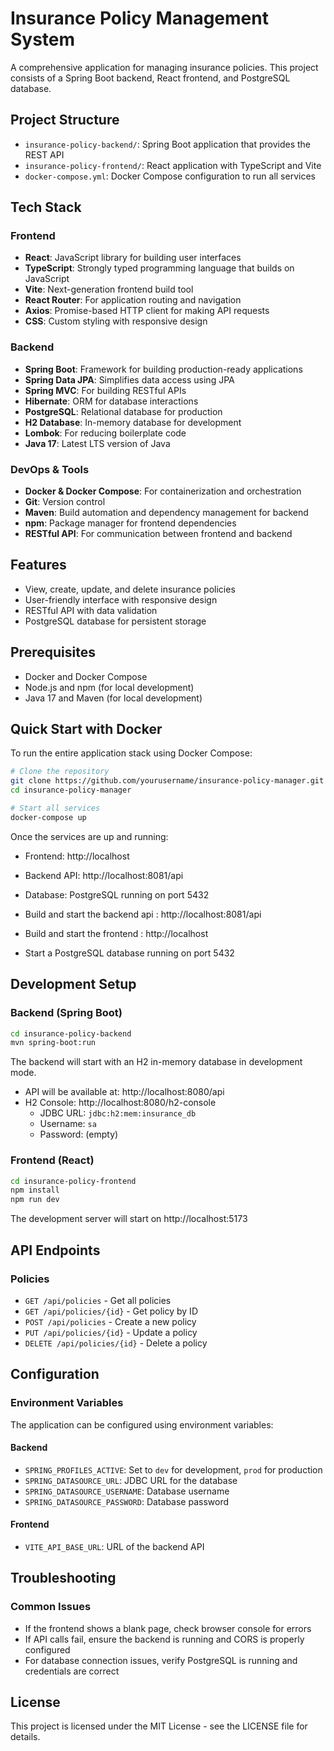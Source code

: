 # Insurance Policy Management System

A comprehensive application for managing insurance policies. This project consists of a Spring Boot backend, React frontend, and PostgreSQL database.

## Project Structure

- `insurance-policy-backend/`: Spring Boot application that provides the REST API
- `insurance-policy-frontend/`: React application with TypeScript and Vite
- `docker-compose.yml`: Docker Compose configuration to run all services

## Tech Stack

### Frontend

- **React**: JavaScript library for building user interfaces
- **TypeScript**: Strongly typed programming language that builds on JavaScript
- **Vite**: Next-generation frontend build tool
- **React Router**: For application routing and navigation
- **Axios**: Promise-based HTTP client for making API requests
- **CSS**: Custom styling with responsive design

### Backend

- **Spring Boot**: Framework for building production-ready applications
- **Spring Data JPA**: Simplifies data access using JPA
- **Spring MVC**: For building RESTful APIs
- **Hibernate**: ORM for database interactions
- **PostgreSQL**: Relational database for production
- **H2 Database**: In-memory database for development
- **Lombok**: For reducing boilerplate code
- **Java 17**: Latest LTS version of Java

### DevOps & Tools

- **Docker & Docker Compose**: For containerization and orchestration
- **Git**: Version control
- **Maven**: Build automation and dependency management for backend
- **npm**: Package manager for frontend dependencies
- **RESTful API**: For communication between frontend and backend

## Features

- View, create, update, and delete insurance policies
- User-friendly interface with responsive design
- RESTful API with data validation
- PostgreSQL database for persistent storage

## Prerequisites

- Docker and Docker Compose
- Node.js and npm (for local development)
- Java 17 and Maven (for local development)

## Quick Start with Docker

To run the entire application stack using Docker Compose:

```bash
# Clone the repository
git clone https://github.com/yourusername/insurance-policy-manager.git
cd insurance-policy-manager

# Start all services
docker-compose up
```

Once the services are up and running:

- Frontend: http://localhost
- Backend API: http://localhost:8081/api
- Database: PostgreSQL running on port 5432

- Build and start the backend api : http://localhost:8081/api
- Build and start the frontend : http://localhost
- Start a PostgreSQL database running on port 5432

## Development Setup

### Backend (Spring Boot)

```bash
cd insurance-policy-backend
mvn spring-boot:run
```

The backend will start with an H2 in-memory database in development mode.

- API will be available at: http://localhost:8080/api
- H2 Console: http://localhost:8080/h2-console
  - JDBC URL: `jdbc:h2:mem:insurance_db`
  - Username: `sa`
  - Password: (empty)

### Frontend (React)

```bash
cd insurance-policy-frontend
npm install
npm run dev
```

The development server will start on http://localhost:5173

## API Endpoints

### Policies

- `GET /api/policies` - Get all policies
- `GET /api/policies/{id}` - Get policy by ID
- `POST /api/policies` - Create a new policy
- `PUT /api/policies/{id}` - Update a policy
- `DELETE /api/policies/{id}` - Delete a policy

## Configuration

### Environment Variables

The application can be configured using environment variables:

#### Backend

- `SPRING_PROFILES_ACTIVE`: Set to `dev` for development, `prod` for production
- `SPRING_DATASOURCE_URL`: JDBC URL for the database
- `SPRING_DATASOURCE_USERNAME`: Database username
- `SPRING_DATASOURCE_PASSWORD`: Database password

#### Frontend

- `VITE_API_BASE_URL`: URL of the backend API

## Troubleshooting

### Common Issues

- If the frontend shows a blank page, check browser console for errors
- If API calls fail, ensure the backend is running and CORS is properly configured
- For database connection issues, verify PostgreSQL is running and credentials are correct

## License

This project is licensed under the MIT License - see the LICENSE file for details.
